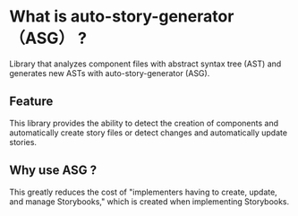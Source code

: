 # What is auto-story-generator（ASG） ?
Library that analyzes component files with abstract syntax tree (AST) and generates new ASTs with auto-story-generator (ASG).

## Feature
This library provides the ability to detect the creation of components and automatically create story files or detect changes and automatically update stories.

## Why use ASG ?
This greatly reduces the cost of "implementers having to create, update, and manage Storybooks," which is created when implementing Storybooks.
